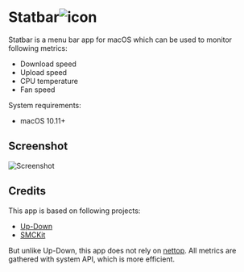 # Statbar![icon](screenshot/icon.png)

Statbar is a menu bar app for macOS which can be used to monitor following metrics:

- Download speed
- Upload speed
- CPU temperature
- Fan speed

System requirements:

- macOS 10.11+

## Screenshot

![Screenshot](screenshot/1.png)

## Credits

This app is based on following projects:

- [Up-Down](https://github.com/gjiazhe/Up-Down)
- [SMCKit](https://github.com/beltex/SMCKit)

But unlike Up-Down, this app does not rely on [nettop](https://developer.apple.com/legacy/library/documentation/Darwin/Reference/ManPages/man1/nettop.1.html). All metrics are gathered with system API, which is more efficient.
